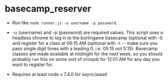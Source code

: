 # basecamp_reserver

* Run like `node runner.js -u username -p password`. 

* -u (username) and -p (password) are required values. This script uses a headless chrome to log in to the burlingame basecamp (optional with -l) and register for a class at 06:15 AM (optional with -t -- make sure you pass single digit times with a leading 0, i.e. 05:15 not 5:15). Basecamp classes are made available at midnight for the next week, so you should probably run this on some sort of cronjob for 12:01 AM for any day you want to register for. 

* Requires at least node v 7.4.0 for async/await 
